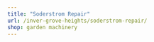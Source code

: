 ```yaml
---
title: "Soderstrom Repair"
url: /inver-grove-heights/soderstrom-repair/
shop: garden machinery
---
```

